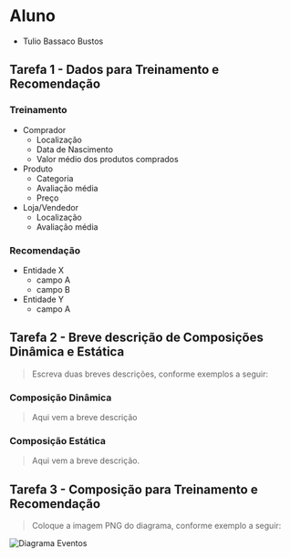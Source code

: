 # Aluno
* Tulio Bassaco Bustos

## Tarefa 1 - Dados para Treinamento e Recomendação

### Treinamento
* Comprador
  * Localização
  * Data de Nascimento
  * Valor médio dos produtos comprados
* Produto
  * Categoria
  * Avaliação média
  * Preço
* Loja/Vendedor
  * Localização
  * Avaliação média

### Recomendação
* Entidade X
  * campo A
  * campo B
* Entidade Y
  * campo A

## Tarefa 2 - Breve descrição de Composições Dinâmica e Estática

> Escreva duas breves descrições, conforme exemplos a seguir:
>
### Composição Dinâmica
> Aqui vem a breve descrição
### Composição Estática
> Aqui vem a breve descrição.

## Tarefa 3 - Composição para Treinamento e Recomendação

> Coloque a imagem PNG do diagrama, conforme exemplo a seguir:
>
![Diagrama Eventos](images/recomendation-composition.png)
